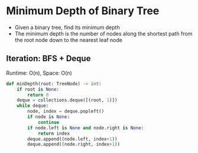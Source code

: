 # Minimum Depth of Binary Tree
- Given a binary tree, find its minimum depth
- The minimum depth is the number of nodes along the shortest path from the root node down to the nearest leaf node

## Iteration: BFS + Deque
Runtime: O(n), Space: O(n)
```python
def minDepth(root: TreeNode) -> int:
    if root is None:
        return 0
    deque = collections.deque([(root, 1)])
    while deque:
        node, index = deque.popleft()
        if node is None:
            continue
        if node.left is None and node.right is None:
            return index
        deque.append((node.left, index+1))
        deque.append((node.right, index+1))
```
